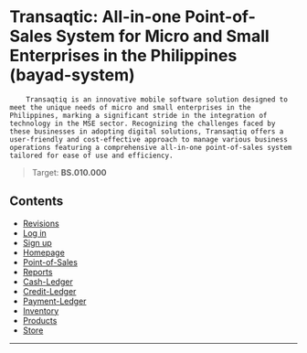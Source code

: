 # Transaqtic: All-in-one Point-of-Sales System for Micro and Small Enterprises in the Philippines (bayad-system)

        Transaqtiq is an innovative mobile software solution designed to meet the unique needs of micro and small enterprises in the Philippines, marking a significant stride in the integration of technology in the MSE sector. Recognizing the challenges faced by these businesses in adopting digital solutions, Transaqtiq offers a user-friendly and cost-effective approach to manage various business operations featuring a comprehensive all-in-one point-of-sales system tailored for ease of use and efficiency.

>Target: **BS.010.000**

## Contents

- [Revisions](docs/Revisions.md)
- [Log in](docs/LogIn.md)
- [Sign up](docs/SignUp.md)
- [Homepage](docs/Homepage.md)
- [Point-of-Sales](docs/PointOfSales.md)
- [Reports](docs/Reports.md)
- [Cash-Ledger](docs/CashLedger.md)
- [Credit-Ledger](docs/CreditLedger.md)
- [Payment-Ledger](docs/PaymentLedger.md)
- [Inventory](docs/Inventory.md)
- [Products](docs/Products.md)
- [Store](docs/Store.md)

---
